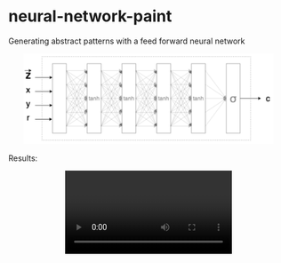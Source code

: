 # neural-network-paint

Generating abstract patterns with a feed forward neural network

<center> <img src="nn.png" alt="drawing" width="450"/> </center>

Results:
<center> <video src="video.mp4" /> </center>